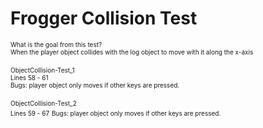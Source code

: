 # Frogger Collision Test
<font size="1">What is the goal from this test?</font><br />
<font size="1">When the player object collides with the log object to move with it along the x-axis</font><br />
<br />
<font size="1">ObjectCollision-Test_1</font><br />
<font size="1">Lines 58 - 61</font><br />
<font size="1">Bugs: player object only moves if other keys are pressed.</font><br />
<br />
<font size="1">ObjectCollision-Test_2</font><br />
<font size="1">Lines 59 - 67</font>
<font size="1">Bugs: player object only moves if other keys are pressed.</font><br />
